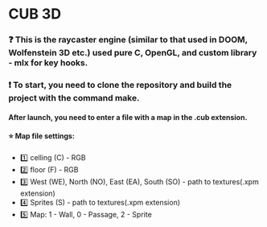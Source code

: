 # CUB 3D
### :question: This is the raycaster engine (similar to that used in DOOM, Wolfenstein 3D etc.) used pure C, OpenGL, and custom library - mlx for key hooks.
### :exclamation: To start, you need to clone the repository and build the project with the command make.
#### After launch, you need to enter a file with a map in the .cub extension. 
#### :star: Map file settings:
- :one: celling (C) - RGB
- 2️⃣ floor (F) - RGB
- 3️⃣ West (WE), North (NO), East (EA), South (SO) - path to textures(.xpm extension)
- 4️⃣ Sprites (S) - path to textures(.xpm extension)
- 5️⃣ Map: 1 - Wall, 0 - Passage, 2 - Sprite
